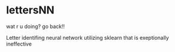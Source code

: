 # lettersNN
wat r u doing? go back!!

Letter identifing neural network utilizing sklearn that is exeptionally ineffective
